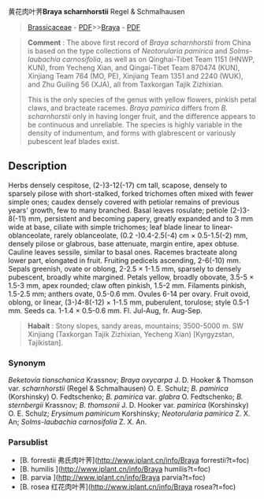 黄花肉叶荠**Braya scharnhorstii** Regel & Schmalhausen

> [Brassicaceae](http://www.iplant.cn/info/Brassicaceae?t=foc) - [PDF](http://www.iplant.cn/foc/pdf/Brassicaceae.pdf)>>[Braya](http://www.iplant.cn/info/Braya?t=foc) - [PDF](http://www.iplant.cn/foc/pdf/Braya.pdf)


> **Comment** : 
> The above first record of *Braya scharnhorstii* from China is based on the type collections of *Neotorularia pamirica* and *Solms-laubachia carnosifolia*, as well as on Qinghai-Tibet Team 1151 (HNWP, KUN), from Yecheng Xian, and Qingai-Tibet Team 870474 (KUN), Xinjiang Team 764 (MO, PE), Xinjiang Team 1351 and 2240 (WUK), and Zhu Guiling 56 (XJA), all from Taxkorgan Tajik Zizhixian.
> 
> This is the only species of the genus with yellow flowers, pinkish petal claws, and bracteate racemes. *Braya pamirica* differs from *B. scharnhorstii* only in having longer fruit, and the difference appears to be continuous and unreliable. The species is highly variable in the density of indumentum, and forms with glabrescent or variously pubescent leaf blades exist.
> 
> 

## Description

Herbs densely cespitose, (2-)3-12(-17) cm tall, scapose, densely to sparsely pilose with short-stalked, forked trichomes often mixed with fewer simple ones; caudex densely covered with petiolar remains of previous years' growth, few to many branched. Basal leaves rosulate; petiole (2-)3-8(-11) mm, persistent and becoming papery, greatly expanded and to 3 mm wide at base, ciliate with simple trichomes; leaf blade linear to linear-oblanceolate, rarely oblanceolate, (0.2 -)0.4-2.5(-4) cm × 0.5-1.5(-2) mm, densely pilose or glabrous, base attenuate, margin entire, apex obtuse. Cauline leaves sessile, similar to basal ones. Racemes bracteate along lower part, elongated in fruit. Fruiting pedicels ascending, 2-6(-10) mm. Sepals greenish, ovate or oblong, 2-2.5 × 1-1.5 mm, sparsely to densely pubescent, broadly white margined. Petals yellow, broadly obovate, 3.5-5 × 1.5-3 mm, apex rounded; claw often pinkish, 1.5-2 mm. Filaments pinkish, 1.5-2.5 mm; anthers ovate, 0.5-0.6 mm. Ovules 6-14 per ovary. Fruit ovoid, oblong, or linear, (3-)4-8(-12) × 1-1.5 mm, puberulent, torulose; style 0.5-1 mm. Seeds ca. 1-1.4 × 0.5-0.6 mm. Fl. Jul-Aug, fr. Aug-Sep.


> **Habait** : 
> Stony slopes, sandy areas, mountains; 3500-5000 m. SW Xinjiang (Taxkorgan Tajik Zizhixian, Yecheng Xian) [Kyrgyzstan, Tajikistan].

### Synonym
*Beketovia tianschanica* Krassnov; *Braya oxycarpa* J. D. Hooker & Thomson var. *scharnhorstii* (Regel & Schmalhausen) O. E. Schulz; *B. pamirica* (Korshinsky) O. Fedtschenko; *B. pamirica* var. *glabra* O. Fedtschenko; *B. sternbergii* Krassnov; *B. thomsonii* J. D. Hooker var. *pamirica* (Korshinsky) O. E. Schulz; *Erysimum pamiricum* Korshinsky; *Neotorularia pamirica* Z. X. An; *Solms-laubachia carnosifolia* Z. X. An.

### Parsublist

* [B.  forrestii  弗氏肉叶荠](http://www.iplant.cn/info/Braya forrestii?t=foc)
* [B.  humilis  ](http://www.iplant.cn/info/Braya humilis?t=foc)
* [B.  parvia  ](http://www.iplant.cn/info/Braya parvia?t=foc)
* [B.  rosea  红花肉叶荠](http://www.iplant.cn/info/Braya rosea?t=foc)
